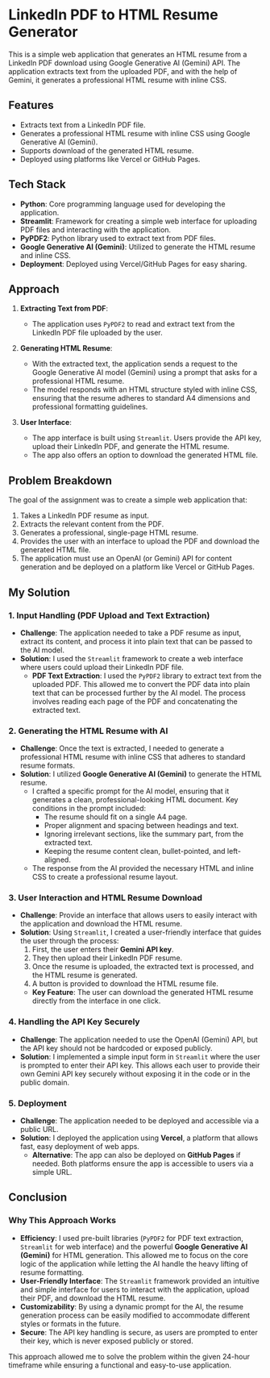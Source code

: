 # LinkedIn PDF to HTML Resume Generator

This is a simple web application that generates an HTML resume from a LinkedIn PDF download using Google Generative AI (Gemini) API. The application extracts text from the uploaded PDF, and with the help of Gemini, it generates a professional HTML resume with inline CSS.

## Features
- Extracts text from a LinkedIn PDF file.
- Generates a professional HTML resume with inline CSS using Google Generative AI (Gemini).
- Supports download of the generated HTML resume.
- Deployed using platforms like Vercel or GitHub Pages.

## Tech Stack
- **Python**: Core programming language used for developing the application.
- **Streamlit**: Framework for creating a simple web interface for uploading PDF files and interacting with the application.
- **PyPDF2**: Python library used to extract text from PDF files.
- **Google Generative AI (Gemini)**: Utilized to generate the HTML resume and inline CSS.
- **Deployment**: Deployed using Vercel/GitHub Pages for easy sharing.

## Approach

1. **Extracting Text from PDF**:
   - The application uses `PyPDF2` to read and extract text from the LinkedIn PDF file uploaded by the user.
   
2. **Generating HTML Resume**:
   - With the extracted text, the application sends a request to the Google Generative AI model (Gemini) using a prompt that asks for a professional HTML resume.
   - The model responds with an HTML structure styled with inline CSS, ensuring that the resume adheres to standard A4 dimensions and professional formatting guidelines.
   
3. **User Interface**:
   - The app interface is built using `Streamlit`. Users provide the API key, upload their LinkedIn PDF, and generate the HTML resume.
   - The app also offers an option to download the generated HTML file.

## Problem Breakdown

The goal of the assignment was to create a simple web application that:
1. Takes a LinkedIn PDF resume as input.
2. Extracts the relevant content from the PDF.
3. Generates a professional, single-page HTML resume.
4. Provides the user with an interface to upload the PDF and download the generated HTML file.
5. The application must use an OpenAI (or Gemini) API for content generation and be deployed on a platform like Vercel or GitHub Pages.

## My Solution

### 1. Input Handling (PDF Upload and Text Extraction)
- **Challenge**: The application needed to take a PDF resume as input, extract its content, and process it into plain text that can be passed to the AI model.
- **Solution**: I used the `Streamlit` framework to create a web interface where users could upload their LinkedIn PDF file. 
    - **PDF Text Extraction**: I used the `PyPDF2` library to extract text from the uploaded PDF. This allowed me to convert the PDF data into plain text that can be processed further by the AI model. The process involves reading each page of the PDF and concatenating the extracted text.

### 2. Generating the HTML Resume with AI
- **Challenge**: Once the text is extracted, I needed to generate a professional HTML resume with inline CSS that adheres to standard resume formats.
- **Solution**: I utilized **Google Generative AI (Gemini)** to generate the HTML resume.
    - I crafted a specific prompt for the AI model, ensuring that it generates a clean, professional-looking HTML document. Key conditions in the prompt included:
        - The resume should fit on a single A4 page.
        - Proper alignment and spacing between headings and text.
        - Ignoring irrelevant sections, like the summary part, from the extracted text.
        - Keeping the resume content clean, bullet-pointed, and left-aligned.
    - The response from the AI provided the necessary HTML and inline CSS to create a professional resume layout.

### 3. User Interaction and HTML Resume Download
- **Challenge**: Provide an interface that allows users to easily interact with the application and download the HTML resume.
- **Solution**: Using `Streamlit`, I created a user-friendly interface that guides the user through the process:
    1. First, the user enters their **Gemini API key**.
    2. They then upload their LinkedIn PDF resume.
    3. Once the resume is uploaded, the extracted text is processed, and the HTML resume is generated.
    4. A button is provided to download the HTML resume file.
    - **Key Feature**: The user can download the generated HTML resume directly from the interface in one click.

### 4. Handling the API Key Securely
- **Challenge**: The application needed to use the OpenAI (Gemini) API, but the API key should not be hardcoded or exposed publicly.
- **Solution**: I implemented a simple input form in `Streamlit` where the user is prompted to enter their API key. This allows each user to provide their own Gemini API key securely without exposing it in the code or in the public domain.

### 5. Deployment
- **Challenge**: The application needed to be deployed and accessible via a public URL.
- **Solution**: I deployed the application using **Vercel**, a platform that allows fast, easy deployment of web apps.
    - **Alternative**: The app can also be deployed on **GitHub Pages** if needed. Both platforms ensure the app is accessible to users via a simple URL.

## Conclusion

### Why This Approach Works
- **Efficiency**: I used pre-built libraries (`PyPDF2` for PDF text extraction, `Streamlit` for web interface) and the powerful **Google Generative AI (Gemini)** for HTML generation. This allowed me to focus on the core logic of the application while letting the AI handle the heavy lifting of resume formatting.
- **User-Friendly Interface**: The `Streamlit` framework provided an intuitive and simple interface for users to interact with the application, upload their PDF, and download the HTML resume.
- **Customizability**: By using a dynamic prompt for the AI, the resume generation process can be easily modified to accommodate different styles or formats in the future.
- **Secure**: The API key handling is secure, as users are prompted to enter their key, which is never exposed publicly or stored.

This approach allowed me to solve the problem within the given 24-hour timeframe while ensuring a functional and easy-to-use application.

